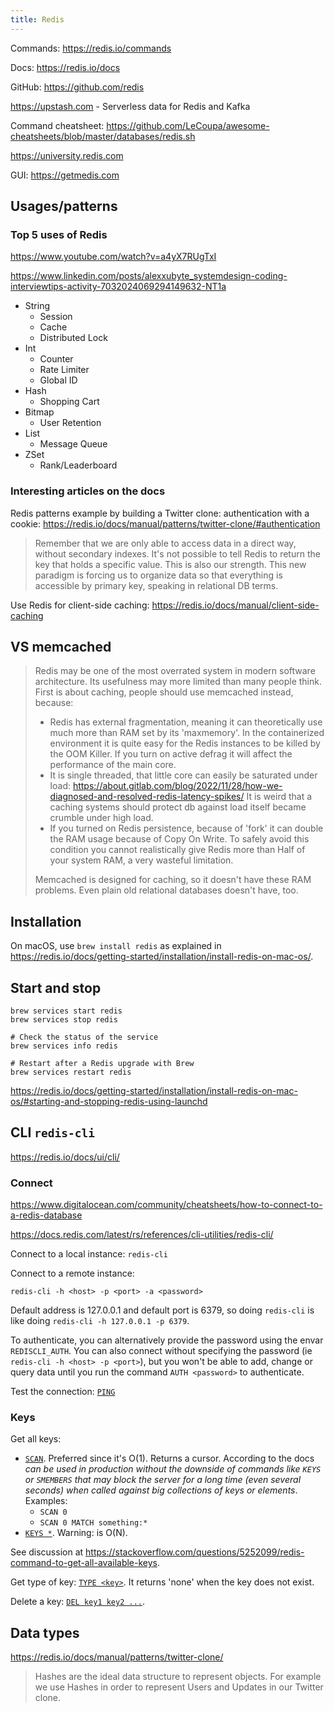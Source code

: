 ```yaml
---
title: Redis
---
```


Commands: https://redis.io/commands

Docs: https://redis.io/docs

GitHub: https://github.com/redis

https://upstash.com - Serverless data for Redis and Kafka

Command cheatsheet: https://github.com/LeCoupa/awesome-cheatsheets/blob/master/databases/redis.sh

https://university.redis.com

GUI: https://getmedis.com

## Usages/patterns

### Top 5 uses of Redis

https://www.youtube.com/watch?v=a4yX7RUgTxI

https://www.linkedin.com/posts/alexxubyte_systemdesign-coding-interviewtips-activity-7032024069294149632-NT1a

- String
  - Session
  - Cache
  - Distributed Lock
- Int
  - Counter
  - Rate Limiter
  - Global ID
- Hash
  - Shopping Cart
- Bitmap
  - User Retention
- List
  - Message Queue
- ZSet
  - Rank/Leaderboard

### Interesting articles on the docs

Redis patterns example by building a Twitter clone: authentication with a cookie: https://redis.io/docs/manual/patterns/twitter-clone/#authentication

> Remember that we are only able to access data in a direct way, without secondary indexes. It's not possible to tell Redis to return the key that holds a specific value. This is also our strength. This new paradigm is forcing us to organize data so that everything is accessible by primary key, speaking in relational DB terms.

Use Redis for client-side caching: https://redis.io/docs/manual/client-side-caching

## VS memcached

> Redis may be one of the most overrated system in modern software architecture.
> Its usefulness may more limited than many people think.
> First is about caching, people should use memcached instead, because:
>
> - Redis has external fragmentation, meaning it can theoretically use much more than RAM set by its 'maxmemory'. In the containerized environment it is quite easy for the Redis instances to be killed by the OOM Killer. If you turn on active defrag it will affect the performance of the main core.
> - It is single threaded, that little core can easily be saturated under load: https://about.gitlab.com/blog/2022/11/28/how-we-diagnosed-and-resolved-redis-latency-spikes/
>   It is weird that a caching systems should protect db against load itself became crumble under high load.
> - If you turned on Redis persistence, because of 'fork' it can double the RAM usage because of Copy On Write. To safely avoid this condition you cannot realistically give Redis more than Half of your system RAM, a very wasteful limitation.
>
> Memcached is designed for caching, so it doesn't have these RAM problems. Even plain old relational databases doesn't have, too.

## Installation

On macOS, use `brew install redis` as explained in https://redis.io/docs/getting-started/installation/install-redis-on-mac-os/.

## Start and stop

```shell
brew services start redis
brew services stop redis

# Check the status of the service
brew services info redis

# Restart after a Redis upgrade with Brew
brew services restart redis
```

https://redis.io/docs/getting-started/installation/install-redis-on-mac-os/#starting-and-stopping-redis-using-launchd

## CLI `redis-cli`

https://redis.io/docs/ui/cli/

### Connect

https://www.digitalocean.com/community/cheatsheets/how-to-connect-to-a-redis-database

https://docs.redis.com/latest/rs/references/cli-utilities/redis-cli/

Connect to a local instance: `redis-cli`

Connect to a remote instance:

```shell
redis-cli -h <host> -p <port> -a <password>
```

Default address is 127.0.0.1 and default port is 6379, so doing `redis-cli` is like doing `redis-cli -h 127.0.0.1 -p 6379`.

To authenticate, you can alternatively provide the password using the envar `REDISCLI_AUTH`. You can also connect without specifying the password (ie `redis-cli -h <host> -p <port>`), but you won't be able to add, change or query data until you run the command `AUTH <password>` to authenticate.

Test the connection: [`PING`](https://redis.io/commands/ping/)

### Keys

Get all keys:

- [`SCAN`](https://redis.io/commands/scan/). Preferred since it's O(1). Returns a cursor. According to the docs _can be used in production without the downside of commands like `KEYS` or `SMEMBERS` that may block the server for a long time (even several seconds) when called against big collections of keys or elements_. Examples:
  - `SCAN 0`
  - `SCAN 0 MATCH something:*`
- [`KEYS *`](https://redis.io/commands/keys/). Warning: is O(N).

See discussion at https://stackoverflow.com/questions/5252099/redis-command-to-get-all-available-keys.

Get type of key: [`TYPE <key>`](https://redis.io/commands/type/). It returns 'none' when the key does not exist.

Delete a key: [`DEL key1 key2 ...`](https://redis.io/commands/del/).

## Data types

https://redis.io/docs/manual/patterns/twitter-clone/

> Hashes are the ideal data structure to represent objects. For example we use Hashes in order to represent Users and Updates in our Twitter clone.
